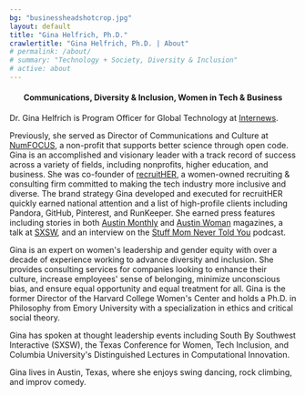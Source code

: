 ```yaml
---
bg: "businessheadshotcrop.jpg"
layout: default
title: "Gina Helfrich, Ph.D."
crawlertitle: "Gina Helfrich, Ph.D. | About"
# permalink: /about/
# summary: "Technology + Society, Diversity & Inclusion"
# active: about
---
```


<h4 align="center">Communications, Diversity & Inclusion, Women in Tech & Business</h4>  

Dr. Gina Helfrich is Program Officer for Global Technology at [Internews](https://globaltech.internews.org/).  

Previously, she served as Director of Communications and Culture at [NumFOCUS](https://numfocus.org), a non-profit that supports better science through open code. Gina is an accomplished and visionary leader with a track record of success across a variety of fields, including nonprofits, higher education, and business. She was co-founder of [recruitHER](http://medium.com/@recruither), a women-owned recruiting & consulting firm committed to making the tech industry more inclusive and diverse. The brand strategy Gina developed and executed for recruitHER quickly earned national attention and a list of high-profile clients including Pandora, GitHub, Pinterest, and RunKeeper. She earned press features including stories in both [Austin Monthly](http://www.austinmonthly.com/AM/February-2016/Women-We-Love-Gina-Helfrich-Ashley-Doyal/) and [Austin Woman](http://www.austinwomanmagazine.com/articles/now-hiring-diversity) magazines, a talk at [SXSW](http://schedule.sxsw.com/2016/events/event_PP51520), and an interview on the [Stuff Mom Never Told You](http://www.stuffmomnevertoldyou.com/podcasts/spill-your-salary-secrets/) podcast.

Gina is an expert on women's leadership and gender equity with over a decade of experience working to advance diversity and inclusion. She provides consulting services for companies looking to enhance their culture, increase employees' sense of belonging, minimize unconscious bias, and ensure equal opportunity and equal treatment for all. Gina is the former Director of the Harvard College Women's Center and holds a Ph.D. in Philosophy from Emory University with a specialization in ethics and critical social theory.

Gina has spoken at thought leadership events including South By Southwest Interactive (SXSW), the Texas Conference for Women, Tech Inclusion, and Columbia University's Distinguished Lectures in Computational Innovation.

Gina lives in Austin, Texas, where she enjoys swing dancing, rock climbing, and improv comedy.
